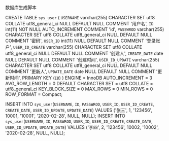 数据库生成脚本

CREATE TABLE `sys_user` (
`USERNAME` varchar(255) CHARACTER SET utf8 COLLATE utf8_general_ci NULL DEFAULT NULL COMMENT '用户名',
`ID` int(11) NOT NULL AUTO_INCREMENT COMMENT 'id',
`PASSWROD` varchar(255) CHARACTER SET utf8 COLLATE utf8_general_ci NULL DEFAULT NULL COMMENT '密码',
`USER_ID` int(11) NULL DEFAULT NULL COMMENT '登录账户',
`USER_ID_CREATE` varchar(255) CHARACTER SET utf8 COLLATE utf8_general_ci NULL DEFAULT NULL COMMENT '创建人',
`CREATE_DATE` date NULL DEFAULT NULL COMMENT '创建时间',
`USER_ID_UPDATE` varchar(255) CHARACTER SET utf8 COLLATE utf8_general_ci NULL DEFAULT NULL COMMENT '更新人',
`UPDATE_DATE` date NULL DEFAULT NULL COMMENT '更新时间',
PRIMARY KEY (`ID`) 
)
ENGINE = InnoDB
AUTO_INCREMENT = 3
AVG_ROW_LENGTH = 0
DEFAULT CHARACTER SET = utf8
COLLATE = utf8_general_ci
KEY_BLOCK_SIZE = 0
MAX_ROWS = 0
MIN_ROWS = 0
ROW_FORMAT = Compact;



INSERT INTO `sys_user`(`USERNAME`, `ID`, `PASSWROD`, `USER_ID`, `USER_ID_CREATE`, `CREATE_DATE`, `USER_ID_UPDATE`, `UPDATE_DATE`) VALUES ('张三', 1, '123456', 10001, '10001', '2020-02-28', NULL, NULL);
INSERT INTO `sys_user`(`USERNAME`, `ID`, `PASSWROD`, `USER_ID`, `USER_ID_CREATE`, `CREATE_DATE`, `USER_ID_UPDATE`, `UPDATE_DATE`) VALUES ('李四', 2, '123456', 10002, '10002', '2020-02-28', NULL, NULL);
